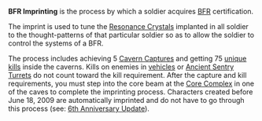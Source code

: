 **BFR Imprinting** is the process by which a soldier acquires
[BFR](../vehicles/BattleFrame_Robotics.md) certification.

The imprint is used to tune the [Resonance Crystals](Resonance_Crystals.md)
implanted in all soldier to the thought-patterns of that particular soldier so
as to allow the soldier to control the systems of a BFR.

The process includes achieving 5 [Cavern Captures](Cavern_Captures.md)
and getting 75 [unique kills](Unique_kill.md) inside the caverns. Kills on
enemies in [vehicles](../vehicles/Vehicle.md) or
[Ancient Sentry Turrets](../items/Ancient_Sentry_Turret.md) do not count toward
the kill requirement. After the capture and kill requirements, you must step
into the core beam at the [Core Complex](../locations/Core_Complex.md) in one of
the caves to complete the imprinting process. Characters created before June 18,
2009 are automatically imprinted and do not have to go through this process
(see: [6th Anniversary Update](../patches/6th_Anniversary_Update.md)).
